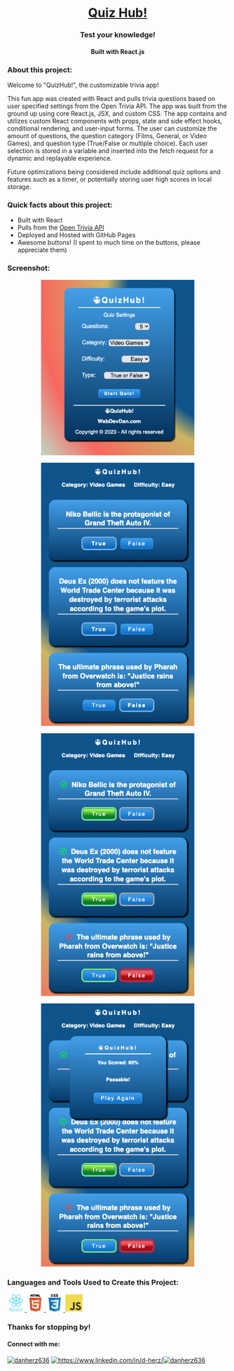 <h1 align="center"><a href="https://d-herz.github.io/react-quiz-game/">Quiz Hub!</a> </h1>
<h3 align="center">Test your knowledge!</h3>

<h4 align="center"> Built with React.js</h4>


<h3 align="left">About this project:</h3>
<p align="left">
Welcome to "QuizHub!", the customizable trivia app!
</p>
<p alight="left">
 This fun app was created with React and pulls trivia questions based on user specified settings from the Open Trivia API. The app was built from the ground up using core React.js, JSX, and custom CSS. The app contains and utilizes custom React components with props, state and side effect hooks, conditional rendering, and user-input forms. The user can customize the amount of questions, the question category (Films, General, or Video Games), and question type (True/False or multiple choice). Each user selection is stored in a variable and inserted into the fetch request for a dynamic and replayable experience. 
</p>

<p align="left" >
Future optimizations being considered include additional quiz options and features such as a timer, or potentially storing user high scores in local storage.
</p>


<h3 align="left">Quick facts about this project:</h3>
<p align="left">
<ul>
<li>Built with React</li>
<li>Pulls from the <a href="https://opentdb.com/api_config.php">Open Trivia API </a></li> 
<li>Deployed and Hosted with GitHub Pages</li>
<li>Awesome buttons! (I spent to much time on the buttons, please appreciate them) </li> 
</ul>
</p>

<h3 align="left">Screenshot:</h3>

<p align="center">
  <img src="https://github.com/d-herz/react-quiz-game/blob/main/screen-shots/start-quiz.png" alt="screenshot" width= "350" height="auto" />
</p>
<p align="center">
  <img src="https://github.com/d-herz/react-quiz-game/blob/main/screen-shots/answer-select.png" alt="screenshot" width= "350" height="auto" />
</p>
<p align="center">
  <img src="https://github.com/d-herz/react-quiz-game/blob/main/screen-shots/answer-check.png" alt="screenshot" width= "350" height="auto" />
</p>
<p align="center">
  <img src="https://github.com/d-herz/react-quiz-game/blob/main/screen-shots/scoreCard.png" alt="screenshot" width= "350" height="auto" />
</p>

<!-- <p align="center">
  <img src="https://github.com/d-herz/breaking-bad-quotes-client/blob/main/bb-readme.gif" alt="animated" />
</p> -->



<h3 align="left">Languages and Tools Used to Create this Project:</h3>
<p align="left"> 
<a href="https://reactjs.org/" target="_blank" rel="noreferrer"> <img src="https://raw.githubusercontent.com/devicons/devicon/master/icons/react/react-original-wordmark.svg" alt="react" width="40" height="40"/> </a>
<a href="https://www.w3.org/html/" target="_blank" rel="noreferrer"> <img src="https://raw.githubusercontent.com/devicons/devicon/master/icons/html5/html5-original-wordmark.svg" alt="html5" width="40" height="40"/> </a> <a href="https://www.w3schools.com/css/" target="_blank" rel="noreferrer"> <img src="https://raw.githubusercontent.com/devicons/devicon/master/icons/css3/css3-original-wordmark.svg" alt="css3" width="40" height="40"/> </a> <a href="https://developer.mozilla.org/en-US/docs/Web/JavaScript" target="_blank" rel="noreferrer"> <img src="https://raw.githubusercontent.com/devicons/devicon/master/icons/javascript/javascript-original.svg" alt="javascript" width="40" height="40"/> </a>  </p>


<h3 align="left">Thanks for stopping by!</h3>
<h4> Connect with me:</h4>
<p align="left">
<a href="https://twitter.com/danherz636" target="blank"><img align="center" src="https://raw.githubusercontent.com/rahuldkjain/github-profile-readme-generator/master/src/images/icons/Social/twitter.svg" alt="danherz636" height="30" width="40" /></a>
<a href="https://www.linkedin.com/in/d-herz/" target="blank"><img align="center" src="https://raw.githubusercontent.com/rahuldkjain/github-profile-readme-generator/master/src/images/icons/Social/linked-in-alt.svg" alt="https://www.linkedin.com/in/d-herz/" height="30" width="40" /></a><a href="https://www.twitch.tv/herz636/videos" target="blank"><img align="center" src="https://raw.githubusercontent.com/rahuldkjain/github-profile-readme-generator/master/src/images/icons/Social/twitch.svg" alt="danherz636" height="30" width="40" />
</p>




